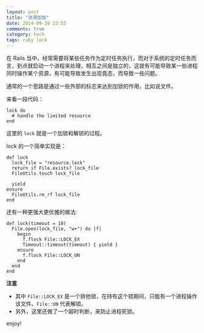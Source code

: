 ```yaml
---
layout: post
title: "资源加锁"
date: 2014-09-28 22:53
comments: true
category: tech
tags: ruby lock
---
```


在 Rails 当中，经常需要将某些任务作为定时任务执行，而对于系统的定时任务而言，到点就启动一个进程来处理，相互之间是独立的，这就有可能导致某一些进程同时操作某个资源，有可能导致发生出现竟态，而导致一些问题。

通常的一个思路是通过一些外部的标志来达到加锁的作用，比如说文件。

<!--more-->

来看一段代码：

    lock do
      # handle the limited resource
    end

这里的 `lock` 就是一个加锁和解锁的过程。

lock 的一个简单实现是：

    def lock
      lock_file = "resource.lock"
      return if File.exists? lock_file
      FileUtils.touch lock_file

      yield
    ensure
      FileUtils.rm_rf lock_file
    end

还有一种更强大更优雅的做法:

    def lock(timeout = 10)
      File.open(lock_file, "w+") do |f|
        begin
          f.flock File::LOCK_EX
          Timeout::timeout(timeout) { yield }
        ensure
          f.flock File::LOCK_UN
        end
      end
    end

**注意**

- 其中 `File::LOCK_EX` 是一个排他锁，在持有这个锁期间，只能有一个进程操作该文件。`File::UN` 代表解锁。
- 另外，这里还做了一个超时判断，来防止进程死锁。

enjoy!
